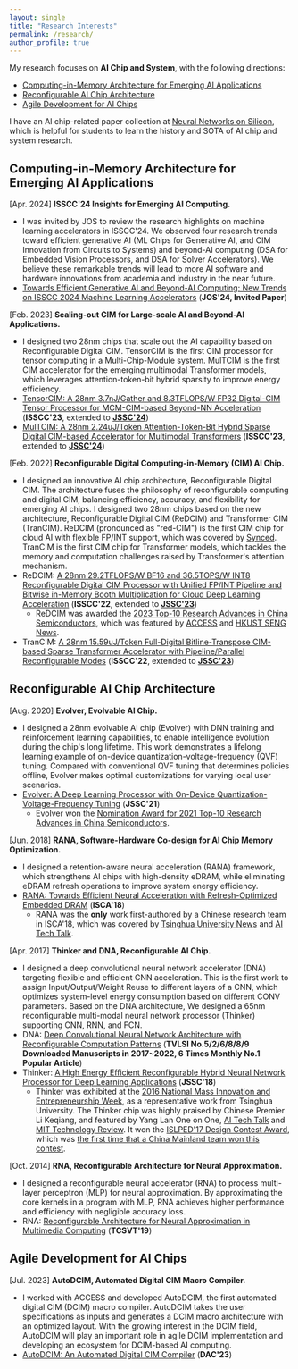 ```yaml
---
layout: single
title: "Research Interests"
permalink: /research/
author_profile: true
---
```

My research focuses on **AI Chip and System**, with the following directions:
* [Computing-in-Memory Architecture for Emerging AI Applications](#computing-in-memory-architecture-for-emerging-ai-applications)
* [Reconfigurable AI Chip Architecture](#reconfigurable-ai-chip-architecture)
* [Agile Development for AI Chips](#agile-development-for-ai-chips) 

I have an AI chip-related paper collection at [Neural Networks on Silicon](https://github.com/fengbintu/Neural-Networks-on-Silicon), which is helpful for students to learn the history and SOTA of AI chip and system research.

## Computing-in-Memory Architecture for Emerging AI Applications
[Apr. 2024] **ISSCC'24 Insights for Emerging AI Computing.**
- I was invited by JOS to review the research highlights on machine learning accelerators in ISSCC'24. We observed four research trends toward efficient generative AI (ML Chips for Generative AI, and CIM Innovation from Circuits to Systems) and beyond-AI computing (DSA for Embedded Vision Processors, and DSA for Solver Accelerators). We believe these remarkable trends will lead to more AI software and hardware innovations from academia and industry in the near future.
- [Towards Efficient Generative AI and Beyond-AI Computing: New Trends on ISSCC 2024 Machine Learning Accelerators](http://www.jos.ac.cn/en/article/doi/10.1088/1674-4926/45/4/040204) (**JOS'24, Invited Paper**)

[Feb. 2023] **Scaling-out CIM for Large-scale AI and Beyond-AI Applications.**
- I designed two 28nm chips that scale out the AI capability based on Reconfigurable Digital CIM. TensorCIM is the first CIM processor for tensor computing in a Multi-Chip-Module system. MulTCIM is the first CIM accelerator for the emerging multimodal Transformer models, which leverages attention-token-bit hybrid sparsity to improve energy efficiency.
- [TensorCIM: A 28nm 3.7nJ/Gather and 8.3TFLOPS/W FP32 Digital-CIM Tensor Processor for MCM-CIM-based Beyond-NN Acceleration](https://ieeexplore.ieee.org/abstract/document/10067285) (**ISSCC'23**, extended to [**JSSC'24**](https://ieeexplore.ieee.org/document/10555118))
- [MulTCIM: A 28nm 2.24uJ/Token Attention-Token-Bit Hybrid Sparse Digital CIM-based Accelerator for Multimodal Transformers](https://ieeexplore.ieee.org/abstract/document/10067842) (**ISSCC'23**, extended to [**JSSC'24**](https://ieeexplore.ieee.org/document/10226612))

[Feb. 2022] **Reconfigurable Digital Computing-in-Memory (CIM) AI Chip.**
- I designed an innovative AI chip architecture, Reconfigurable Digital CIM. The architecture fuses the philosophy of reconfigurable computing and digital CIM, balancing efficiency, accuracy, and flexibility for emerging AI chips. I designed two 28nm chips based on the new architecture, Reconfigurable Digital CIM (ReDCIM) and Transformer CIM (TranCIM). ReDCIM (pronounced as "red-CIM") is the first CIM chip for cloud AI with flexible FP/INT support, which was covered by [Synced](https://mp.weixin.qq.com/s/v82Bt99l43S6Kegf83_q6A). TranCIM is the first CIM chip for Transformer models, which tackles the memory and computation challenges raised by Transformer's attention mechanism.
- ReDCIM: [A 28nm 29.2TFLOPS/W BF16 and 36.5TOPS/W INT8 Reconfigurable Digital CIM Processor with Unified FP/INT Pipeline and Bitwise in-Memory Booth Multiplication for Cloud Deep Learning Acceleration](https://ieeexplore.ieee.org/document/9731762) (**ISSCC'22**, extended to [**JSSC'23**](https://ieeexplore.ieee.org/document/9968289))
  - ReDCIM was awarded the [2023 Top-10 Research Advances in China Semiconductors](https://mp.weixin.qq.com/s?__biz=MzA4OTY2Njc1Nw==&mid=2650731796&idx=1&sn=20715157349e7b05c33a499bfb3ff49b&chksm=881d30bebf6ab9a891cc54bc66f95126fbaf295b2df5121a91b8fe95029ecde29237719e9ac8&mpshare=1&scene=2&srcid=0205egurWwnMVy5QKhWrR1d3&sharer_shareinfo=0a5e68f5bd8e867fbaa555ede0957cef&sharer_shareinfo_first=9d0438640e200e56fc5ef6d3473b320a#rd), which was featured by [ACCESS](https://www.linkedin.com/posts/inno-accesshk_access-hkust-access-activity-7161248635551125505-VcrD/?utm_source=share&utm_medium=member_desktop) and [HKUST SENG News](https://seng.hkust.edu.hk/news/20240228/reconfigurable-digital-computing-memory-ai-chip-ece-professors-selected-chinas-2023-top-10-research-advances-semiconductors).
- TranCIM: [A 28nm 15.59uJ/Token Full-Digital Bitline-Transpose CIM-based Sparse Transformer Accelerator with Pipeline/Parallel Reconfigurable Modes](https://ieeexplore.ieee.org/document/9731645) (**ISSCC'22**, extended to [**JSSC'23**](https://ieeexplore.ieee.org/document/9931922))

## Reconfigurable AI Chip Architecture
[Aug. 2020] **Evolver, Evolvable AI Chip.**
- I designed a 28nm evolvable AI chip (Evolver) with DNN training and reinforcement learning capabilities, to enable intelligence evolution during the chip's long lifetime. This work demonstrates a lifelong learning example of on-device quantization-voltage-frequency (QVF) tuning. Compared with conventional QVF tuning that determines policies offline, Evolver makes optimal customizations for varying local user scenarios. 
- [Evolver: A Deep Learning Processor with On-Device Quantization-Voltage-Frequency Tuning](https://ieeexplore.ieee.org/document/9209075) (**JSSC'21**)
  - Evolver won the [Nomination Award for 2021 Top-10 Research Advances in China Semiconductors](https://mp.weixin.qq.com/s/Sad4Kc9lP8XW9vebdt7KaA).

[Jun. 2018] **RANA, Software-Hardware Co-design for AI Chip Memory Optimization.**
- I designed a retention-aware neural acceleration (RANA) framework, which strengthens AI chips with high-density eDRAM, while eliminating eDRAM refresh operations to improve system energy efficiency.
- [RANA: Towards Efficient Neural Acceleration with Refresh-Optimized Embedded DRAM](https://ieeexplore.ieee.org/document/8416839/) (**ISCA'18**)   
  - RANA was the **only** work first-authored by a Chinese research team in ISCA'18, which was covered by [Tsinghua University News](https://www.tsinghua.edu.cn/info/1175/19449.htm) and [AI Tech Talk](https://www.leiphone.com/news/201806/wFQ2Sc52Utikcl8D.html).

[Apr. 2017] **Thinker and DNA, Reconfigurable AI Chip.**
- I designed a deep convolutional neural network accelerator (DNA) targeting flexible and efficient CNN acceleration. This is the first work to assign Input/Output/Weight Reuse to different layers of a CNN, which optimizes system-level energy consumption based on different CONV parameters. Based on the DNA architecture, We designed a 65nm reconfigurable multi-modal neural network processor (Thinker) supporting CNN, RNN, and FCN. 
- DNA: [Deep Convolutional Neural Network Architecture with Reconfigurable Computation Patterns](http://ieeexplore.ieee.org/document/7898402/) (**TVLSI No.5/2/6/8/8/9 Downloaded Manuscripts in 2017~2022, 6 Times Monthly No.1 Popular Article**)  
- Thinker: [A High Energy Efficient Reconfigurable Hybrid Neural Network Processor for Deep Learning Applications](http://ieeexplore.ieee.org/document/8207783/) (**JSSC'18**)   
  - Thinker was exhibited at the [2016 National Mass Innovation and Entrepreneurship Week](https://www.tsinghua.edu.cn/info/1173/18061.htm), as a representative work from Tsinghua University. The Thinker chip was highly praised by Chinese Premier Li Keqiang, and featured by Yang Lan One on One, [AI Tech Talk](https://www.leiphone.com/news/201705/8sB0WHz6D70J7NAy.html) and [MIT Technology Review](https://www.technologyreview.com/s/609954/china-wants-to-make-the-chips-that-will-add-ai-to-any-gadget/?from=timeline&isappinstalled=0). It won the [ISLPED'17 Design Contest Award](http://islped.org/2017/index.php), which was [the first time that a China Mainland team won this contest](https://www.tsinghua.edu.cn/info/1175/19744.htm).

[Oct. 2014] **RNA, Reconfigurable Architecture for Neural Approximation.**
- I designed a reconfigurable neural accelerator (RNA) to process multi-layer perceptron (MLP) for neural approximation. By approximating the core kernels in a program with MLP, RNA achieves higher performance and efficiency with negligible accuracy loss.
- RNA: [Reconfigurable Architecture for Neural Approximation in Multimedia Computing](http://ieeexplore.ieee.org/document/8307081/) (**TCSVT'19**)
     
## Agile Development for AI Chips
[Jul. 2023] **AutoDCIM, Automated Digital CIM Macro Compiler.**
- I worked with ACCESS and developed AutoDCIM, the first automated digital CIM (DCIM) macro compiler. AutoDCIM takes the user specifications as inputs and generates a DCIM macro architecture with an optimized layout. With the growing interest in the DCIM field, AutoDCIM will play an important role in agile DCIM implementation and developing an ecosystem for DCIM-based AI computing.
- [AutoDCIM: An Automated Digital CIM Compiler](https://ieeexplore.ieee.org/document/10247976) (**DAC'23**)
